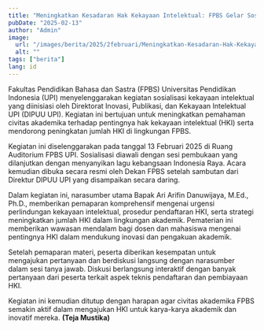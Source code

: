 ```yaml
---
title: "Meningkatkan Kesadaran Hak Kekayaan Intelektual: FPBS Gelar Sosialisasi Peningkatan HKI"
pubDate: "2025-02-13"
author: "Admin"
image:
  url: "/images/berita/2025/2februari/Meningkatkan-Kesadaran-Hak-Kekayaan-Intelektual-FPBS-Gelar-Sosialisasi-Peningkatan-HKI-1.webp"
  alt: ""
tags: ["berita"]
lang: id
---
```

Fakultas Pendidikan Bahasa dan Sastra (FPBS) Universitas Pendidikan Indonesia (UPI) menyelenggarakan kegiatan sosialisasi kekayaan intelektual yang diinisiasi oleh Direktorat Inovasi, Publikasi, dan Kekayaan Intelektual UPI (DIPUU UPI). Kegiatan ini bertujuan untuk meningkatkan pemahaman civitas akademika terhadap pentingnya hak kekayaan intelektual (HKI) serta mendorong peningkatan jumlah HKI di lingkungan FPBS.

Kegiatan ini diselenggarakan pada tanggal 13 Februari 2025 di Ruang Auditorium FPBS UPI. Sosialisasi diawali dengan sesi pembukaan yang dilanjutkan dengan menyanyikan lagu kebangsaan Indonesia Raya. Acara kemudian dibuka secara resmi oleh Dekan FPBS setelah sambutan dari Direktur DIPUU UPI yang disampaikan secara daring.

Dalam kegiatan ini, narasumber utama Bapak Ari Arifin Danuwijaya, M.Ed., Ph.D., memberikan pemaparan komprehensif mengenai urgensi perlindungan kekayaan intelektual, prosedur pendaftaran HKI, serta strategi meningkatkan jumlah HKI dalam lingkungan akademik. Pematerian ini memberikan wawasan mendalam bagi dosen dan mahasiswa mengenai pentingnya HKI dalam mendukung inovasi dan pengakuan akademik.

Setelah pemaparan materi, peserta diberikan kesempatan untuk mengajukan pertanyaan dan berdiskusi langsung dengan narasumber dalam sesi tanya jawab. Diskusi berlangsung interaktif dengan banyak pertanyaan dari peserta terkait aspek teknis pendaftaran dan pembiayaan HKI.

Kegiatan ini kemudian ditutup dengan harapan agar civitas akademika FPBS semakin aktif dalam mengajukan HKI untuk karya-karya akademik dan inovatif mereka. **(Teja Mustika)** 